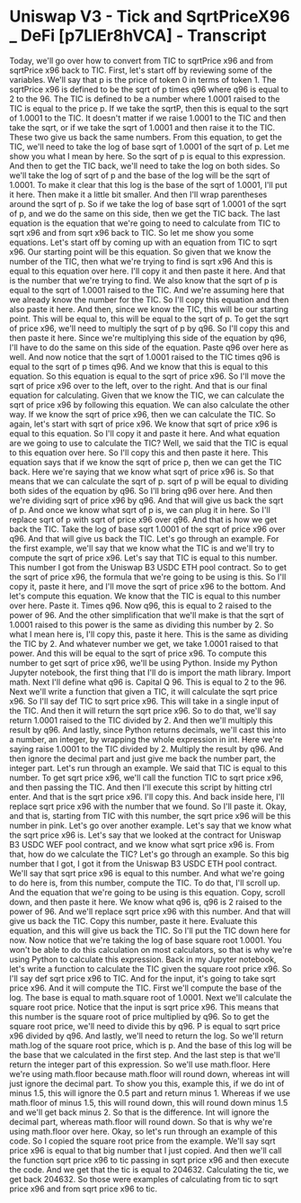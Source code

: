 # Uniswap V3 - Tick and SqrtPriceX96 _ DeFi [p7LIEr8hVCA] - Transcript

Today, we'll go over how to convert from TIC to sqrtPrice x96 and from sqrtPrice x96 back to TIC. First, let's start off by reviewing some of the variables. We'll say that p is the price of token 0 in terms of token 1. The sqrtPrice x96 is defined to be the sqrt of p times q96 where q96 is equal to 2 to the 96. The TIC is defined to be a number where 1.0001 raised to the TIC is equal to the price p. If we take the sqrtP, then this is equal to the sqrt of 1.0001 to the TIC. It doesn't matter if we raise 1.0001 to the TIC and then take the sqrt, or if we take the sqrt of 1.0001 and then raise it to the TIC. These two give us back the same numbers. From this equation, to get the TIC, we'll need to take the log of base sqrt of 1.0001 of the sqrt of p. Let me show you what I mean by here. So the sqrt of p is equal to this expression. And then to get the TIC back, we'll need to take the log on both sides. So we'll take the log of sqrt of p and the base of the log will be the sqrt of 1.0001. To make it clear that this log is the base of the sqrt of 1.0001, I'll put it here. Then make it a little bit smaller. And then I'll wrap parentheses around the sqrt of p. So if we take the log of base sqrt of 1.0001 of the sqrt of p, and we do the same on this side, then we get the TIC back. The last equation is the equation that we're going to need to calculate from TIC to sqrt x96 and from sqrt x96 back to TIC. So let me show you some equations. Let's start off by coming up with an equation from TIC to sqrt x96. Our starting point will be this equation. So given that we know the number of the TIC, then what we're trying to find is sqrt x96 And this is equal to this equation over here. I'll copy it and then paste it here. And that is the number that we're trying to find. We also know that the sqrt of p is equal to the sqrt of 1.0001 raised to the TIC. And we're assuming here that we already know the number for the TIC. So I'll copy this equation and then also paste it here. And then, since we know the TIC, this will be our starting point. This will be equal to, this will be equal to the sqrt of p. To get the sqrt of price x96, we'll need to multiply the sqrt of p by q96. So I'll copy this and then paste it here. Since we're multiplying this side of the equation by q96, I'll have to do the same on this side of the equation. Paste q96 over here as well. And now notice that the sqrt of 1.0001 raised to the TIC times q96 is equal to the sqrt of p times q96. And we know that this is equal to this equation. So this equation is equal to the sqrt of price x96. So I'll move the sqrt of price x96 over to the left, over to the right. And that is our final equation for calculating. Given that we know the TIC, we can calculate the sqrt of price x96 by following this equation. We can also calculate the other way. If we know the sqrt of price x96, then we can calculate the TIC. So again, let's start with sqrt of price x96. We know that sqrt of price x96 is equal to this equation. So I'll copy it and paste it here. And what equation are we going to use to calculate the TIC? Well, we said that the TIC is equal to this equation over here. So I'll copy this and then paste it here. This equation says that if we know the sqrt of price p, then we can get the TIC back. Here we're saying that we know what sqrt of price x96 is. So that means that we can calculate the sqrt of p. sqrt of p will be equal to dividing both sides of the equation by q96. So I'll bring q96 over here. And then we're dividing sqrt of price x96 by q96. And that will give us back the sqrt of p. And once we know what sqrt of p is, we can plug it in here. So I'll replace sqrt of p with sqrt of price x96 over q96. And that is how we get back the TIC. Take the log of base sqrt 1.0001 of the sqrt of price x96 over q96. And that will give us back the TIC. Let's go through an example. For the first example, we'll say that we know what the TIC is and we'll try to compute the sqrt of price x96. Let's say that TIC is equal to this number. This number I got from the Uniswap B3 USDC ETH pool contract. So to get the sqrt of price x96, the formula that we're going to be using is this. So I'll copy it, paste it here, and I'll move the sqrt of price x96 to the bottom. And let's compute this equation. We know that the TIC is equal to this number over here. Paste it. Times q96. Now q96, this is equal to 2 raised to the power of 96. And the other simplification that we'll make is that the sqrt of 1.0001 raised to this power is the same as dividing this number by 2. So what I mean here is, I'll copy this, paste it here. This is the same as dividing the TIC by 2. And whatever number we get, we take 1.0001 raised to that power. And this will be equal to the sqrt of price x96. To compute this number to get sqrt of price x96, we'll be using Python. Inside my Python Jupyter notebook, the first thing that I'll do is import the math library. Import math. Next I'll define what q96 is. Capital Q 96. This is equal to 2 to the 96. Next we'll write a function that given a TIC, it will calculate the sqrt price x96. So I'll say def TIC to sqrt price x96. This will take in a single input of the TIC. And then it will return the sqrt price x96. So to do that, we'll say return 1.0001 raised to the TIC divided by 2. And then we'll multiply this result by q96. And lastly, since Python returns decimals, we'll cast this into a number, an integer, by wrapping the whole expression in int. Here we're saying raise 1.0001 to the TIC divided by 2. Multiply the result by q96. And then ignore the decimal part and just give me back the number part, the integer part. Let's run through an example. We said that TIC is equal to this number. To get sqrt price x96, we'll call the function TIC to sqrt price x96, and then passing the TIC. And then I'll execute this script by hitting ctrl enter. And that is the sqrt price x96. I'll copy this. And back inside here, I'll replace sqrt price x96 with the number that we found. So I'll paste it. Okay, and that is, starting from TIC with this number, the sqrt price x96 will be this number in pink. Let's go over another example. Let's say that we know what the sqrt price x96 is. Let's say that we looked at the contract for Uniswap B3 USDC WEF pool contract, and we know what sqrt price x96 is. From that, how do we calculate the TIC? Let's go through an example. So this big number that I got, I got it from the Uniswap B3 USDC ETH pool contract. We'll say that sqrt price x96 is equal to this number. And what we're going to do here is, from this number, compute the TIC. To do that, I'll scroll up. And the equation that we're going to be using is this equation. Copy, scroll down, and then paste it here. We know what q96 is, q96 is 2 raised to the power of 96. And we'll replace sqrt price x96 with this number. And that will give us back the TIC. Copy this number, paste it here. Evaluate this equation, and this will give us back the TIC. So I'll put the TIC down here for now. Now notice that we're taking the log of base square root 1.0001. You won't be able to do this calculation on most calculators, so that is why we're using Python to calculate this expression. Back in my Jupyter notebook, let's write a function to calculate the TIC given the square root price x96. So I'll say def sqrt price x96 to TIC. And for the input, it's going to take sqrt price x96. And it will compute the TIC. First we'll compute the base of the log. The base is equal to math.square root of 1.0001. Next we'll calculate the square root price. Notice that the input is sqrt price x96. This means that this number is the square root of price multiplied by q96. So to get the square root price, we'll need to divide this by q96. P is equal to sqrt price x96 divided by q96. And lastly, we'll need to return the log. So we'll return math.log of the square root price, which is p. And the base of this log will be the base that we calculated in the first step. And the last step is that we'll return the integer part of this expression. So we'll use math.floor. Here we're using math.floor because math.floor will round down, whereas int will just ignore the decimal part. To show you this, example this, if we do int of minus 1.5, this will ignore the 0.5 part and return minus 1. Whereas if we use math.floor of minus 1.5, this will round down, this will round down minus 1.5 and we'll get back minus 2. So that is the difference. Int will ignore the decimal part, whereas math.floor will round down. So that is why we're using math.floor over here. Okay, so let's run through an example of this code. So I copied the square root price from the example. We'll say sqrt price x96 is equal to that big number that I just copied. And then we'll call the function sqrt price x96 to tic passing in sqrt price x96 and then execute the code. And we get that the tic is equal to 204632. Calculating the tic, we get back 204632. So those were examples of calculating from tic to sqrt price x96 and from sqrt price x96 to tic.